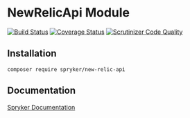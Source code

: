 # NewRelicApi Module
[![Build Status](https://travis-ci.org/spryker/NewRelicApi.svg)](https://travis-ci.org/spryker/NewRelicApi)
[![Coverage Status](https://coveralls.io/repos/github/spryker/NewRelicApi/badge.svg)](https://coveralls.io/github/spryker/NewRelicApi)
[![Scrutinizer Code Quality](https://scrutinizer-ci.com/g/spryker/NewRelicApi/badges/quality-score.png?b=master)](https://scrutinizer-ci.com/g/spryker/NewRelicApi/?branch=master)

## Installation

```
composer require spryker/new-relic-api
```

## Documentation

[Spryker Documentation](https://spryker.github.io)

